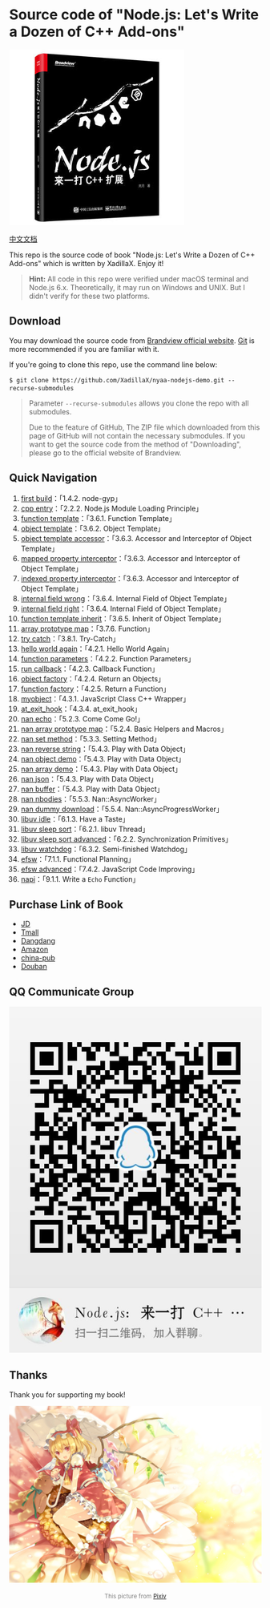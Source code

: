 # Source code of "Node.js: Let's Write a Dozen of C++ Add-ons"

![Cover](cover.jpg)

[中文文档](README.md)

This repo is the source code of book "Node.js: Let's Write a Dozen of C++ Add-ons" which is written by XadillaX. Enjoy
it!

> **Hint:** All code in this repo were verified under macOS terminal and Node.js 6.x. Theoretically, it may run on
> Windows and UNIX. But I didn't verify for these two platforms.

## Download

You may download the source code from [Brandview official website](http://www.broadview.com.cn/). [Git](https://git-scm.com/) is more recommended if you are familiar with it.

If you're going to clone this repo, use the command line below:

```shell
$ git clone https://github.com/XadillaX/nyaa-nodejs-demo.git --recurse-submodules
```

> Parameter `--recurse-submodules` allows you clone the repo with all submodules.
>
> Due to the feature of GitHub, The ZIP file which downloaded from this page of GitHub will not contain the necessary
> submodules. If you want to get the source code from the method of "Downloading", please go to the official website of
> Brandview.

## Quick Navigation

1. [first build](https://github.com/XadillaX/nyaa-nodejs-demo/tree/master/1.%20first%20build)：「1.4.2. node-gyp」
2. [cpp entry](https://github.com/XadillaX/nyaa-nodejs-demo/tree/master/2.%20cpp%20entry)：「2.2.2. Node.js Module Loading Principle」
3. [function template](https://github.com/XadillaX/nyaa-nodejs-demo/tree/master/3.%20function%20template)：「3.6.1. Function Template」
4. [object template](https://github.com/XadillaX/nyaa-nodejs-demo/tree/master/4.%20object%20template)：「3.6.2. Object Template」
5. [object template accessor](https://github.com/XadillaX/nyaa-nodejs-demo/tree/master/5.%20object%20template%20accessor)：「3.6.3. Accessor and Interceptor of Object Template」
6. [mapped property interceptor](https://github.com/XadillaX/nyaa-nodejs-demo/tree/master/6.%20mapped%20property%20interceptor)：「3.6.3. Accessor and Interceptor of Object Template」
7. [indexed property interceptor](https://github.com/XadillaX/nyaa-nodejs-demo/tree/master/7.%20indexed%20property%20interceptor)：「3.6.3. Accessor and Interceptor of Object Template」
8. [internal field wrong](https://github.com/XadillaX/nyaa-nodejs-demo/tree/master/8.%20internal%20field%20wrong)：「3.6.4. Internal Field of Object Template」
9. [internal field right](https://github.com/XadillaX/nyaa-nodejs-demo/tree/master/9.%20internal%20field%20right)：「3.6.4. Internal Field of Object Template」
10. [function template inherit](https://github.com/XadillaX/nyaa-nodejs-demo/tree/master/10.%20function%20template%20inherit)：「3.6.5. Inherit of Object Template」
11. [array prototype map](https://github.com/XadillaX/nyaa-nodejs-demo/tree/master/11.%20array%20prototype%20map)：「3.7.6. Function」
12. [try catch](https://github.com/XadillaX/nyaa-nodejs-demo/tree/master/12.%20try%20catch)：「3.8.1. Try-Catch」
13. [hello world again](https://github.com/XadillaX/nyaa-nodejs-demo/tree/master/13.%20hello%20world%20again)：「4.2.1. Hello World Again」
14. [function parameters](https://github.com/XadillaX/nyaa-nodejs-demo/tree/master/14.%20function%20parameters)：「4.2.2. Function Parameters」
15. [run callback](https://github.com/XadillaX/nyaa-nodejs-demo/tree/master/15.%20run%20callback)：「4.2.3. Callback Function」
16. [object factory](https://github.com/XadillaX/nyaa-nodejs-demo/tree/master/16.%20object%20factory)：「4.2.4. Return an Objects」
17. [function factory](https://github.com/XadillaX/nyaa-nodejs-demo/tree/master/17.%20function%20factory)：「4.2.5. Return a Function」
18. [myobject](https://github.com/XadillaX/nyaa-nodejs-demo/tree/master/18.%20myobject)：「4.3.1. JavaScript Class C++ Wrapper」
19. [at_exit_hook](https://github.com/XadillaX/nyaa-nodejs-demo/tree/master/19.%20at_exit_hook)：「4.3.4. at_exit_hook」
20. [nan echo](https://github.com/XadillaX/nyaa-nodejs-demo/tree/master/20.%20nan%20echo)：「5.2.3. Come Come Go!」
21. [nan array prototype map](https://github.com/XadillaX/nyaa-nodejs-demo/tree/master/21.%20nan%20array%20prototype%20map)：「5.2.4. Basic Helpers and Macros」
22. [nan set method](https://github.com/XadillaX/nyaa-nodejs-demo/tree/master/22.%20nan%20set%20method)：「5.3.3. Setting Method」
23. [nan reverse string](https://github.com/XadillaX/nyaa-nodejs-demo/tree/master/23.%20nan%20reverse%20string)：「5.4.3. Play with Data Object」
24. [nan object demo](https://github.com/XadillaX/nyaa-nodejs-demo/tree/master/24.%20nan%20object%20demo)：「5.4.3. Play with Data Object」
25. [nan array demo](https://github.com/XadillaX/nyaa-nodejs-demo/tree/master/25.%20nan%20array%20demo)：「5.4.3. Play with Data Object」
26. [nan json](https://github.com/XadillaX/nyaa-nodejs-demo/tree/master/26.%20nan%20json)：「5.4.3. Play with Data Object」
27. [nan buffer](https://github.com/XadillaX/nyaa-nodejs-demo/tree/master/27.%20nan%20buffer)：「5.4.3. Play with Data Object」
28. [nan nbodies](https://github.com/XadillaX/nyaa-nodejs-demo/tree/master/28.%20nan%20nbodies)：「5.5.3. Nan::AsyncWorker」
29. [nan dummy download](https://github.com/XadillaX/nyaa-nodejs-demo/tree/master/29.%20nan%20dummy%20download)：「5.5.4. Nan::AsyncProgressWorker」
30. [libuv idle](https://github.com/XadillaX/nyaa-nodejs-demo/tree/master/30.%20libuv%20idle)：「6.1.3. Have a Taste」
31. [libuv sleep sort](https://github.com/XadillaX/nyaa-nodejs-demo/tree/master/31.%20libuv%20sleep%20sort)：「6.2.1. libuv Thread」
32. [libuv sleep sort advanced](https://github.com/XadillaX/nyaa-nodejs-demo/tree/master/32.%20libuv%20sleep%20sort%20advanced)：「6.2.2. Synchronization Primitives」
33. [libuv watchdog](https://github.com/XadillaX/nyaa-nodejs-demo/tree/master/33.%20libuv%20watchdog)：「6.3.2. Semi-finished Watchdog」
34. [efsw](https://github.com/XadillaX/nyaa-nodejs-demo/tree/master/34.%20efsw)：「7.1.1. Functional Planning」
35. [efsw advanced](https://github.com/XadillaX/node-efsw/tree/85cc5b816c3e04b4df92f63592f5e9ce99808418)：「7.4.2. JavaScript Code Improving」
36. [napi](https://github.com/XadillaX/nyaa-nodejs-demo/tree/master/36.%20napi)：「9.1.1. Write a `Echo` Function」

## Purchase Link of Book

+ [JD](https://item.jd.com/12380404.html)
+ [Tmall](https://detail.tmall.com/item.htm?id=571628730908&cat_id=2)
+ [Dangdang](http://product.dangdang.com/25291814.html)
+ [Amazon](https://www.amazon.cn/dp/B07DL8GHQC/ie=UTF8&qid=1528969734)
+ [china-pub](http://product.china-pub.com/8039217)
+ [Douban](https://book.douban.com/subject/30247892/)

## QQ Communicate Group

![QQ Group](./qq_group.jpg)

## Thanks

Thank you for supporting my book!

![フランドール・スカーレット](flandre.jpg)

<center><font color="gray"><small>This picture from <a target="_blank" href="https://www.pixiv.net/member_illust.php?mode=medium&illust_id=35873732">Pixiv</a></small></font></center>
